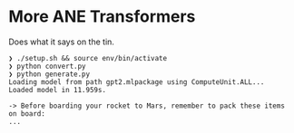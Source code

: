# More ANE Transformers

Does what it says on the tin.

```
❯ ./setup.sh && source env/bin/activate
❯ python convert.py
❯ python generate.py
Loading model from path gpt2.mlpackage using ComputeUnit.ALL...
Loaded model in 11.959s.

-> Before boarding your rocket to Mars, remember to pack these items on board:
...
```
